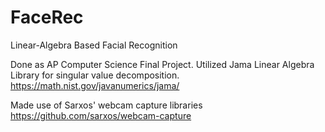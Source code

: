 # FaceRec
Linear-Algebra Based Facial Recognition

Done as AP Computer Science Final Project.
Utilized Jama Linear Algebra Library for singular value decomposition.
https://math.nist.gov/javanumerics/jama/

Made use of Sarxos' webcam capture libraries
https://github.com/sarxos/webcam-capture

